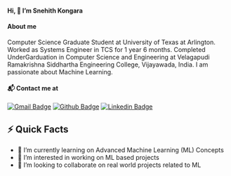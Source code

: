 #### Hi, 👋 I’m Snehith Kongara
#### About me

Computer Science Graduate Student at University of Texas at Arlington. Worked as Systems Engineer in TCS for 1 year 6 months. Completed UnderGarduation in Computer Science and Engineering at Velagapudi Ramakrishna Siddhartha Engineering College, Vijayawada, India. I am passionate about Machine Learning.

#### 📬 Contact me at

[![Gmail Badge](https://img.shields.io/badge/-Gmail-d14836?style=for-the-badge&logo=Gmail&logoColor=white&link=mailto:snehith529@gmail.com)](mailto:snehith529@gmail.com)
[![Github Badge](http://img.shields.io/badge/-Github-black?style=for-the-badge&logo=github)](https://github.com/Snehith529)
[![Linkedin Badge](https://img.shields.io/badge/-LinkedIn-blue?style=for-the-badge&logo=Linkedin&logoColor=white)](linkedin.com/in/kongara-snehith-a5336616a)

## ⚡️ Quick Facts
- 🌱 I’m currently learning on Advanced Machine Learning (ML) Concepts 
- 👀 I’m interested in working on ML based projects
- 💞️ I’m looking to collaborate on real world projects related to ML 


<!---
Snehith529/Snehith529 is a ✨ special ✨ repository because its `README.md` (this file) appears on your GitHub profile.
You can click the Preview link to take a look at your changes.
--->
